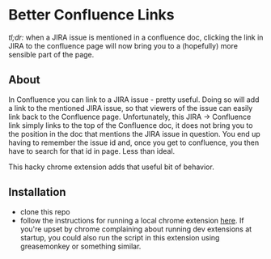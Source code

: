 # Better Confluence Links

*tl;dr:* when a JIRA issue is mentioned in a confluence doc, clicking the link
in JIRA to the confluence page will now bring you to a (hopefully) more sensible
part of the page.

## About
In Confluence you can link to a JIRA issue - pretty useful. Doing so will add a
link to the mentioned JIRA issue, so that viewers of the issue can easily link
back to the Confluence page. Unfortunately, this JIRA -> Confluence link simply
links to the top of the Confluence doc, it does not bring you to the position
in the doc that mentions the JIRA issue in question. You end up having to
remember the issue id and, once you get to confluence, you then have to search
for that id in page. Less than ideal.

This hacky chrome extension adds that useful bit of behavior.

## Installation
- clone this repo
- follow the instructions for running a local chrome extension [here](https://developer.chrome.com/extensions/getstarted#unpacked). If you're upset by chrome complaining about running dev extensions at startup, you could also run the script in this extension using greasemonkey or something similar.
